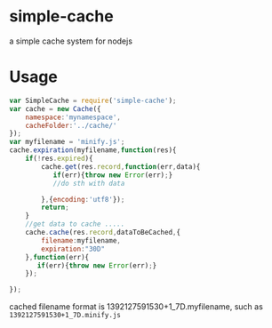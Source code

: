 simple-cache
============

a simple cache system for nodejs

Usage
=============
```js
var SimpleCache = require('simple-cache');
var cache = new Cache({
    namespace:'mynamespace',
    cacheFolder:'../cache/'
});
var myfilename = 'minify.js';
cache.expiration(myfilename,function(res){
    if(!res.expired){
        cache.get(res.record,function(err,data){
           if(err){throw new Error(err);}
           //do sth with data

        },{encoding:'utf8'});
        return;
    }
    //get data to cache .....
    cache.cache(res.record,dataToBeCached,{
        filename:myfilename,
        expiration:"30D"
    },function(err){
       if(err){throw new Error(err);}
    });

});

```

cached filename format is 1392127591530+1_7D.myfilename, such as `1392127591530+1_7D.minify.js`
